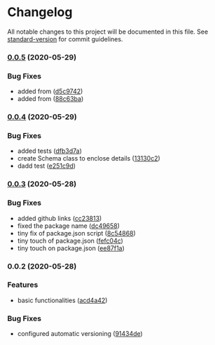 # Changelog

All notable changes to this project will be documented in this file. See [standard-version](https://github.com/conventional-changelog/standard-version) for commit guidelines.

### [0.0.5](https://github.com/marvintau/schema/compare/v0.0.4...v0.0.5) (2020-05-29)


### Bug Fixes

* added from ([d5c9742](https://github.com/marvintau/schema/commit/d5c9742450163d96b4e4fd5dd3bdc6004ba336a7))
* added from ([88c63ba](https://github.com/marvintau/schema/commit/88c63baedf3f8c65c7ca5beab76b28f553a544c4))

### [0.0.4](https://github.com/marvintau/schema/compare/v0.0.3...v0.0.4) (2020-05-29)


### Bug Fixes

* added tests ([dfb3d7a](https://github.com/marvintau/schema/commit/dfb3d7afe2a3f771cd58559f617fc197ec3a7ab9))
* create Schema class to enclose details ([13130c2](https://github.com/marvintau/schema/commit/13130c2e8fef8e879c70cf6bdbeb1d81beb6b21b))
* dadd test ([e251c9d](https://github.com/marvintau/schema/commit/e251c9d20b9ea04700a76dc452e757abed88dad7))

### [0.0.3](https://github.com/marvintau/schema/compare/v0.0.2...v0.0.3) (2020-05-28)


### Bug Fixes

* added github links ([cc23813](https://github.com/marvintau/schema/commit/cc238133b528dadba827f2214942156ace158062))
* fixed the package name ([dc49658](https://github.com/marvintau/schema/commit/dc49658f21ca66fbb6a853f18512fb0d19d2f560))
* tiny fix of package.json script ([8c54868](https://github.com/marvintau/schema/commit/8c548682dd25dd2a30af10123f7eb628921099ba))
* tiny touch of package.json ([fefc04c](https://github.com/marvintau/schema/commit/fefc04cdc55f2d406eb75d04e31c645cd8d82cba))
* tiny touch on package.json ([ee87f1a](https://github.com/marvintau/schema/commit/ee87f1a74740dfd65c23c06905772573729842e0))

### 0.0.2 (2020-05-28)


### Features

* basic functionalities ([acd4a42](https://github.com/marvintau/schema/commit/acd4a42c44e07f95b4e33a48527ca79103d235ef))


### Bug Fixes

* configured automatic versioning ([91434de](https://github.com/marvintau/schema/commit/91434de1691f5f1870c282c53abb6012d101b47b))
